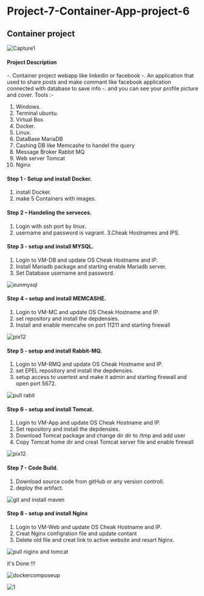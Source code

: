 # Project-7-Container-App-project-6
## Container project

![Capture1](https://user-images.githubusercontent.com/74002629/185382955-28d67f00-8b19-4caa-8dd2-048cea6c0b74.PNG)

#### Project Description
-. Container project webapp like linkedin or facebook 
-. An application that used to share posts and make commant like facebook application connected with database to save info
-. and you can see your profile picture and cover.
Tools :-
1. Windows.
2. Terminal ubuntu.
3. Virtual Box.
4. Docker.
5. Linux.
6. DataBase MariaDB
7. Cashing DB like Memcashe to handel the query
8. Message Broker Rabbit MQ
9. Web server Tomcat
10. Nginx 

#### Step 1 - Setup and install Docker.
1. install Docker.
2. make 5 Containers with images.
    
#### Step 2 – Handeling the serveces.

1. Login with ssh port by linux.
2. username and password is vagrant.
3.Cheak Hostnames and IPS.


#### Step 3 - setup and install MYSQL.

1. Login to VM-DB and update OS Cheak Hostname and IP.
2. Install Mariadb package and starting enable Mariadb server.
3. Set Database username and password.

![eunmysql](https://github.com/Hatem-sudo/Project-7-Container-App-project-6/assets/113099054/d429c28c-b5cc-4652-a6ad-25dbeabc9895)



#### Step 4 – setup and install MEMCASHE.

1. Login to VM-MC and update OS Cheak Hostname and IP.
2. set repository and install the depdensies.
3. Install and enable memcahe on port 11211 and starting firewall  

![pix12](https://user-images.githubusercontent.com/74002629/185373600-c9815226-51e1-4e1a-ac92-b17b2e3713ea.PNG)

#### Step 5 - setup and install Rabbit-MQ.

1. Login to VM-RMQ and update OS Cheak Hostname and IP.
2. set EPEL repository and install the depdensies.
3. setup access to usertest and make it admin and starting firewall and open port 5672.

![pull rabit](https://github.com/Hatem-sudo/Project-7-Container-App-project-6/assets/113099054/bd1cef81-15f4-46bb-950b-8b65ae038002)

#### Step 6 - setup and install Tomcat.

1. Login to VM-App and update OS Cheak Hostname and IP.
2. Set repository and install the depdensies.
3. Download Tomcat package and change dir dir to /tmp and add user
4. Copy Tomcat home dir and creat Tomcat server file and enable firewall

![pix12](https://user-images.githubusercontent.com/74002629/185373600-c9815226-51e1-4e1a-ac92-b17b2e3713ea.PNG)

#### Step 7 - Code Build.

1. Download source code from gitHub or any version controll.
2. deploy the artifact.

![git and install maven](https://github.com/Hatem-sudo/Project-7-Container-App-project-6/assets/113099054/f69620c9-cd2c-4abc-b344-12e16d19d4b0)


#### Step 8 - setup and install Nginx

1. Login to VM-Web and update OS Cheak Hostname and IP.
2. Creat Nginx configration file and update contant
3. Delete old file and creat link to active website and resart Nginx.

![pull niginx and tomcat](https://github.com/Hatem-sudo/Project-7-Container-App-project-6/assets/113099054/567f6217-bce8-44c2-bd99-e2c7a0bcfc5e)

it's Done !!!

![dockercomposeup](https://github.com/Hatem-sudo/Project-7-Container-App-project-6/assets/113099054/b43cbba8-d003-4860-aa8a-74fa57001d20)

![1](https://github.com/Hatem-sudo/Project-7-Container-App-project-6/assets/113099054/0f7d702f-f460-43d7-80af-174d3c984758)


